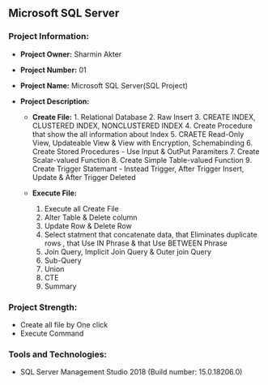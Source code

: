## Microsoft SQL Server

### Project Information: 
   * __Project Owner:__ Sharmin Akter 
   * __Project Number:__ 01
   * __Project Name:__ Microsoft SQL Server(SQL Project)
   * __Project Description:__

       * __Create File:__ 
			 1. Relational Database
			 2. Raw Insert
			 3. CREATE INDEX, CLUSTERED INDEX, NONCLUSTERED INDEX
			 4. Create Procedure that show the all information about Index
			 5. CRAETE Read-Only View, Updateable View & View with Encryption, Schemabinding
			 6. Create Stored Procedures - Use Input & OutPut Paramiters
			 7. Create Scalar-valued Function
			 8. Create Simple Table-valued Function
			 9. Create Trigger Statemant - Instead Trigger, After Trigger Insert, Update & After Trigger Deleted
                         
        * __Execute File:__
			1. Execute all Create File
			2. Alter Table & Delete column
			3. Update Row & Delete Row
			4. Select statment that concatenate data, that Eliminates duplicate rows , that Use IN Phrase & that Use BETWEEN Phrase
			5. Join Query, Implicit Join Query & Outer join Query
			6. Sub-Query
			7. Union
			8. CTE
			9. Summary
						
### Project Strength: 
   * Create all file by One click
   * Execute Command


### Tools and Technologies:  
  * SQL Server Management Studio 2018 (Build number: 15.0.18206.0)

